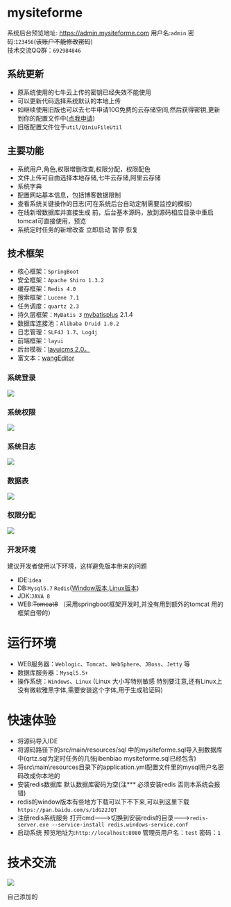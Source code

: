 # mysiteforme
系统后台预览地址: https://admin.mysiteforme.com 用户名:`admin`  密码:`123456`(<del>该账户不能修改密码</del>)<br/>
技术交流QQ群：`692984846`<br/>
## 系统更新
* 原系统使用的七牛云上传的密钥已经失效不能使用
* 可以更新代码选择系统默认的本地上传
* 如继续使用旧版也可以去七牛申请10G免费的云存储空间,然后获得密钥,更新到你的配置文件中(<a href="https://portal.qiniu.com/signup?code=3l8cqxdoe8jf6" target="_blank">点我申请</a>)
* 旧版配置文件位于`util/QiniuFileUtil`
## 主要功能
* 系统用户,角色,权限增删改查,权限分配，权限配色<br/>
* 文件上传可自由选择本地存储,七牛云存储,阿里云存储
* 系统字典<br/>
* 配置网站基本信息，包括博客数据限制<br/>
* 查看系统关键操作的日志(可在系统后台自动定制需要监控的模板)<br/>
* 在线新增数据库并直接生成 前，后台基本源码，放到源码相应目录中重启tomcat可直接使用，预览<br/>
* 系统定时任务的新增改查 立即启动 暂停 恢复<br/>

## 技术框架
* 核心框架：`SpringBoot`
* 安全框架：`Apache Shiro 1.3.2`
* 缓存框架：`Redis 4.0`
* 搜索框架：`Lucene 7.1`
* 任务调度：`quartz 2.3`
* 持久层框架：`MyBatis 3` <a href="http://baomidou.oschina.io/mybatis-plus-doc/#/" target="_blank">mybatisplus</a> 2.1.4
* 数据库连接池：`Alibaba Druid 1.0.2`
* 日志管理：`SLF4J 1.7`、`Log4j`
* 前端框架：`layui`
* 后台模板：<a href="http://layuicms.gitee.io/layuicms2.0/index.html" target="_blank">layuicms 2.0。</a>
* 富文本：<a href="http://www.wangeditor.com/" target="_blank">wangEditor</a>

### 系统登录
![](/src/main/resources/static/images/%E7%99%BB%E5%BD%95%E9%A1%B5.png)
### 系统权限
![](/src/main/resources/static/images/%E6%9D%83%E9%99%90%E5%88%86%E9%85%8D.png)
### 系统日志
![](/src/main/resources/static/images/%E7%B3%BB%E7%BB%9F%E6%97%A5%E5%BF%97.png)
### 数据表
![](/src/main/resources/static/images/%E6%95%B0%E6%8D%AE%E8%A1%A8.png)
### 权限分配
![](/src/main/resources/static/images/%E7%B3%BB%E7%BB%9F%E6%9D%83%E9%99%90.png)

### 开发环境
建议开发者使用以下环境，这样避免版本带来的问题
* IDE:`idea`
* DB:`Mysql5.7`  `Redis`(<a href="https://github.com/MicrosoftArchive/redis/releases" target="_blank">Window版本</a>,<a href="https://redis.io/download" target="_blank">Linux版本</a>)
* JDK:`JAVA 8`
* WEB:<del>Tomcat8</del> （采用springboot框架开发时,并没有用到额外的tomcat 用的框架自带的）

# 运行环境
* WEB服务器：`Weblogic`、`Tomcat`、`WebSphere`、`JBoss`、`Jetty` 等
* 数据库服务器：`Mysql5.5+`
* 操作系统：`Windows`、`Linux` (Linux 大小写特别敏感 特别要注意,还有Linux上没有微软雅黑字体,需要安装这个字体,用于生成验证码)

# 快速体验
* 将源码导入IDE 
* 将源码路径下的src/main/resources/sql 中的mysiteforme.sql导入到数据库中(qrtz.sql为定时任务的几张jibenbiao mysiteforme.sql已经包含)
* 将src\main\resources目录下的application.yml配置文件里的mysql用户名密码改成你本地的
* 安装redis数据库 默认数据库密码为空(注*** 必须安装redis 否则本系统会报错)
* redis的window版本有些地方下载可以下不下来,可以到这里下载`https://pan.baidu.com/s/1dG22JQT`  
* 注册redis系统服务 打开cmd--->切换到安装redis的目录--->`redis-server.exe --service-install redis.windows-service.conf`
* 启动系统 预览地址为:`http://localhost:8080`  管理员用户名：`test` 密码：`1`

# 技术交流<br/>
![](https://static.mysiteforme.com/28104140.png?raw=true)

自己添加的

